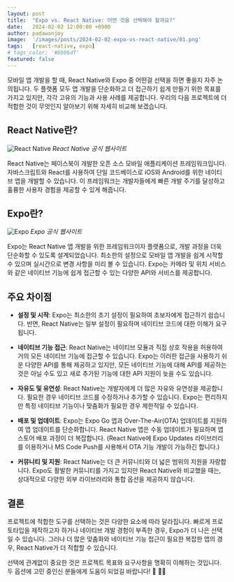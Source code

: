 ```yaml
---
layout: post
title:  "Expo vs. React Native: 어떤 것을 선택해야 할까요?"
date:   2024-02-02 12:00:00 +0900
author: padawanjoy
image:  '/images/posts/2024-02-02-expo-vs-react-native/01.png'
tags:   [react-native, expo]
# tags_color: '#6b96df'
featured: false
---
```

모바일 앱 개발을 할 때, React Native와 Expo 중 어떤걸 선택을 하면 좋을지 자주 논의됩니다. 두 플랫폼 모두 앱 개발을 단순화하고 더 접근하기 쉽게 만들기 위한 목표를 가지고 있지만, 각각 고유의 기능과 사용 사례를 제공합니다. 우리의 다음 프로젝트에 더 적합한 것이 무엇인지 알아보기 위해 자세히 비교해 보겠습니다.

## React Native란?

![React Native]({{site.baseurl}}/images/posts/2024-02-02-expo-vs-react-native/02.png)
*React Native 공식 웹사이트*

React Native는 페이스북이 개발한 오픈 소스 모바일 애플리케이션 프레임워크입니다. 자바스크립트와 React를 사용하여 단일 코드베이스로 iOS와 Android를 위한 네이티브 앱을 개발할 수 있습니다. 이 프레임워크는 개발자들에게 빠른 개발 주기를 달성하고 훌륭한 사용자 경험을 제공할 수 있게 해줍니다.

## Expo란?

![Expo]({{site.baseurl}}/images/posts/2024-02-02-expo-vs-react-native/03.png)
*Expo 공식 웹사이트*

Expo는 React Native 앱 개발을 위한 프레임워크이자 플랫폼으로, 개발 과정을 더욱 단순화할 수 있도록 설계되었습니다. 최소한의 설정으로 모바일 앱 개발을 쉽게 시작할 수 있으며 실시간으로 변경 사항을 미리 볼 수 있습니다. Expo는 카메라 및 위치 서비스와 같은 네이티브 기능에 쉽게 접근할 수 있는 다양한 API와 서비스를 제공합니다.

## 주요 차이점

- **설정 및 시작**: Expo는 최소한의 초기 설정이 필요하여 초보자에게 접근하기 쉽습니다. 반면, React Native는 일부 설정이 필요하며 네이티브 코드에 대한 이해가 요구됩니다.
   
- **네이티브 기능 접근**: React Native는 네이티브 모듈과 직접 상호 작용을 허용하여 거의 모든 네이티브 기능에 접근할 수 있습니다. Expo는 이러한 접근을 사용하기 쉬운 다양한 API를 통해 제공하고 있지만, 모든 네이티브 기능에 대해 API를 제공하는 것은 아닐 수도 있고 새로 추가된 기능에 대한 API 지원이 늦을 수도 있습니다.

- **자유도 및 유연성**: React Native는 개발자에게 더 많은 자유와 유연성을 제공합니다. 필요한 경우 네이티브 코드를 수정하거나 추가할 수 있습니다. Expo는 편리하지만 특정 네이티브 기능이나 맞춤화가 필요한 경우 제한적일 수 있습니다.

- **배포 및 업데이트**: Expo는 Expo Go 앱과 Over-The-Air(OTA) 업데이트를 지원하여 앱 업데이트를 단순화합니다. React Native 앱은 수동 업데이트가 필요하며 앱 스토어 배포 과정이 더 복잡합니다. (React Native에 Expo Updates 라이브러리를 이용하거나 MS Code Push를 사용해서 OTA 기능 개발이 가능하긴 합니다.)

- **커뮤니티 및 지원**: React Native는 더 큰 커뮤니티와 더 넓은 범위의 지원을 자랑합니다. Expo도 활발한 커뮤니티를 가지고 있지만 React Native와 비교했을 때는, 상대적으로 다양한 외부 라이브러리와 통합 옵션을 제공하지 않습니다.

## 결론

프로젝트에 적합한 도구를 선택하는 것은 다양한 요소에 따라 달라집니다. 빠르게 프로토타입을 제작하고자 하거나 네이티브 개발 경험이 부족한 경우, Expo가 더 나은 선택일 수 있습니다. 그러나 더 많은 맞춤화와 네이티브 기능 접근이 필요한 복잡한 앱의 경우, React Native가 더 적합할 수 있습니다.

선택에 관계없이 중요한 것은 프로젝트 목표와 요구사항을 명확히 이해하는 것입니다. 두 옵션에 고민 중인신 분들에게 도움이 되었길 바랍니다! 🚢 🏇🏻
